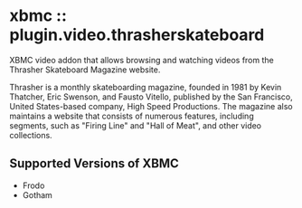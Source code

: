 xbmc :: plugin.video.thrasherskateboard
=======================================

XBMC video addon that allows browsing and watching videos from the Thrasher
Skateboard Magazine website.

Thrasher is a monthly skateboarding magazine, founded in 1981 by Kevin
Thatcher, Eric Swenson, and Fausto Vitello, published by the San Francisco, 
United States-based company, High Speed Productions.  The magazine also 
maintains a website that consists of numerous features, including segments, 
such as "Firing Line" and "Hall of Meat", and other video collections. 

Supported Versions of XBMC
--------------------------
* Frodo
* Gotham
